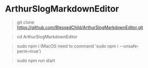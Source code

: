 # ArthurSlogMarkdownEditor

> git clone https://github.com/BlessedChild/ArthurSlogMarkdownEditor.git

> cd ArthurSlogMarkdownEditor

> sudo npm i (MacOS need to command 'sudo npm i --unsafe-perm=true')

> sudo npm run start